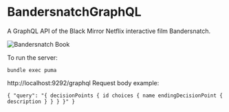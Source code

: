 # BandersnatchGraphQL
A GraphQL API of the Black Mirror Netflix interactive film Bandersnatch.

![Bandersnatch Book](https://cdn.images.express.co.uk/img/dynamic/20/590x/secondary/Black-Mirror-Bandersnatch-1662501.jpg?r=1545991426915)

To run the server:
```
bundle exec puma
```

http://localhost:9292/graphql
Request body example:
```
{ "query": "{ decisionPoints { id choices { name endingDecisionPoint { description } } } }" }
```



